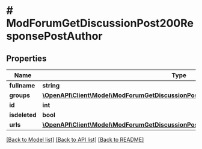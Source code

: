 # # ModForumGetDiscussionPost200ResponsePostAuthor

## Properties

Name | Type | Description | Notes
------------ | ------------- | ------------- | -------------
**fullname** | **string** | fullname | [optional]
**groups** | [**\OpenAPI\Client\Model\ModForumGetDiscussionPost200ResponsePostAuthorGroupsInner[]**](ModForumGetDiscussionPost200ResponsePostAuthorGroupsInner.md) |  | [optional]
**id** | **int** | id | [optional]
**isdeleted** | **bool** | isdeleted | [optional]
**urls** | [**\OpenAPI\Client\Model\ModForumGetDiscussionPost200ResponsePostAuthorUrls**](ModForumGetDiscussionPost200ResponsePostAuthorUrls.md) |  |

[[Back to Model list]](../../README.md#models) [[Back to API list]](../../README.md#endpoints) [[Back to README]](../../README.md)
